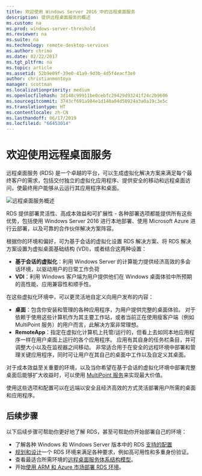 ```yaml
---
title: 欢迎使用 Windows Server 2016 中的远程桌面服务
description: 提供远程桌面服务的概述
ms.custom: na
ms.prod: windows-server-threshold
ms.reviewer: na
ms.suite: na
ms.technology: remote-desktop-services
ms.author: chrimo
ms.date: 02/22/2017
ms.tgt_pltfrm: na
ms.topic: article
ms.assetid: 52b9e09f-39e0-41a9-9d3b-4d5f4eacf3e0
author: christianmontoya
manager: scottman
ms.localizationpriority: medium
ms.openlocfilehash: 3d148c99911be0cebfc29429d93241f24c2b9606
ms.sourcegitcommit: 3743cf691a984e1d140a04d50924a3a0a19c3e5c
ms.translationtype: HT
ms.contentlocale: zh-CN
ms.lasthandoff: 06/17/2019
ms.locfileid: "66453014"
---
```

# <a name="welcome-to-remote-desktop-services"></a>欢迎使用远程桌面服务 

远程桌面服务 (RDS) 是一个卓越的平台，可以生成虚拟化解决方案来满足每个最终客户的需求，包括交付独立的虚拟化应用程序、提供安全的移动和远程桌面访问，使最终用户能够从云运行其应用程序和桌面。

![远程桌面服务概述](./media/rds-overview.png)

RDS 提供部署灵活性、高成本效益和可扩展性 - 各种部署选项都能提供所有这些优势，包括使用 Windows Server 2016 进行本地部署、使用 Microsoft Azure 进行云部署，以及可靠的合作伙伴解决方案阵容。

根据你的环境和偏好，可为基于会话的虚拟化设置 RDS 解决方案、将 RDS 解决方案设置为虚拟桌面基础结构 (VDI)，或者结合这两种设置：

- **基于会话的虚拟化**：利用 Windows Server 的计算能力提供经济高效的多会话环境，以驱动用户的日常工作负荷
- **VDI**：利用 Windows 客户端为用户提供他们在 Windows 桌面体验中所预期的高性能、应用兼容性和顺手性。

在这些虚拟化环境中，可以更灵活地自定义向用户发布的内容：

- **桌面**：包含你安装和管理的各种应用程序，为用户提供完整的桌面体验。 对于依赖于使用这些计算机作为其主要工作站，或者当前正在使用瘦客户端（例如 MultiPoint 服务）的用户而言，此解决方案非常理想。
- **RemoteApp**：指定在虚拟化计算机上托管/运行的，但看上去如同本地应用程序一样在用户桌面上运行的各个应用程序。 应用有其自身的任务栏条目，并可调整大小以及在监视器之间移动。 非常适合用于在安全的远程环境中部署和管理关键应用程序，同时可让用户在其自己的桌面中工作以及自定义其桌面。

对于成本效益至关重要的环境，以及当你希望在基于会话的虚拟化环境中部署完整桌面后能够扩大收益时，可以使用 [MultiPoint 服务](../multipoint-services/multipoint-services.md)来实现最大价值。 

使用这些选项和配置可以在远端以安全且经济高效的方式灵活部署用户所需的桌面和应用程序。

## <a name="next-steps"></a>后续步骤

以下后续步骤可帮助你更好地了解 RDS，甚至可帮助你开始部署自己的环境：
-   了解各种 Windows 和 Windows Server 版本中的 RDS [支持的配置](rds-supported-config.md)
-   [规划和设计](rds-plan-and-design.md)一个 RDS 环境来满足各种要求，例如高可用性和多重身份验证。
-   查看最适合所需环境的[远程桌面服务体系结构模型](desktop-hosting-logical-architecture.md)。
-   开始[使用 ARM 和 Azure 市场部署 RDS 环境](rds-in-azure.md)。

